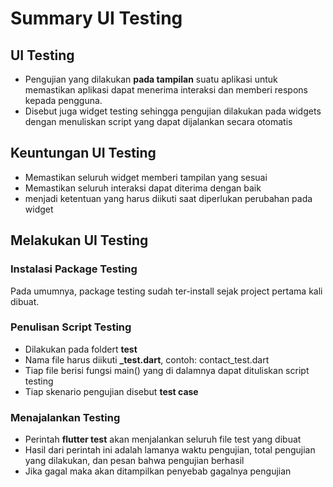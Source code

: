# Summary UI Testing

## UI Testing

- Pengujian yang dilakukan **pada tampilan** suatu aplikasi untuk memastikan aplikasi dapat menerima interaksi dan memberi respons kepada pengguna.
- Disebut juga widget testing sehingga pengujian dilakukan pada widgets dengan menuliskan script yang dapat dijalankan secara otomatis

## Keuntungan UI Testing

- Memastikan seluruh widget memberi tampilan yang sesuai
- Memastikan seluruh interaksi dapat diterima dengan baik
- menjadi ketentuan yang harus diikuti saat diperlukan perubahan pada widget

## Melakukan UI Testing

### Instalasi Package Testing

Pada umumnya, package testing sudah ter-install sejak project pertama kali dibuat.

### Penulisan Script Testing

- Dilakukan pada foldert **test**
- Nama file harus diikuti **_test.dart**, contoh: contact_test.dart
- Tiap file berisi fungsi main() yang di dalamnya dapat dituliskan script testing
- Tiap skenario pengujian disebut **test case**

### Menajalankan Testing

- Perintah **flutter test** akan menjalankan seluruh file test yang dibuat
- Hasil dari perintah ini adalah lamanya waktu pengujian, total pengujian yang dilakukan, dan pesan bahwa pengujian berhasil
- Jika gagal maka akan ditampilkan penyebab gagalnya pengujian
